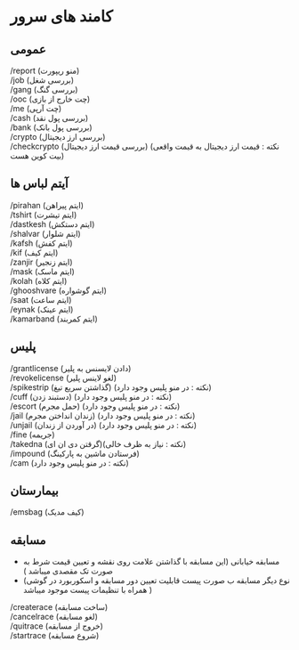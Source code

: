 # کامند های سرور
## عمومی
<div class= "code-block">
<span class="orange">/report</span><span class="blue"> (منو ریپورت)</span><br>
<span class="orange">/job</span><span class="blue"> (بررسی شغل)</span><br>
<span class="orange">/gang</span><span class="blue"> (بررسی گنگ)</span><br>
<span class="orange">/ooc</span><span class="blue"> (چت خارج از بازی)</span><br>
<span class="orange">/me</span><span class="blue"> (چت آرپی)</span><br>
<span class="orange">/cash</span><span class="blue"> (بررسی پول نقد)</span><br>
<span class="orange">/bank</span><span class="blue"> (بررسی پول بانک)</span><br>
<span class="orange">/crypto</span><span class="blue"> (بررسی ارز دیجیتال)</span><br>
<span class="orange">/checkcrypto</span><span class="blue"> (بررسی قیمت ارز دیجیتال) (نکته : قیمت ارز دیجیتال به قیمت واقعی بیت کوین هست)</span><br>
</div>

## آیتم لباس ها

<div class= "code-block">
  <span class="orange">/pirahan</span><span class="blue"> (ایتم پیراهن)</span><br>
  <span class="orange">/tshirt</span><span class="blue"> (ایتم تیشرت)</span><br>
  <span class="orange">/dastkesh</span><span class="blue"> (ایتم دستکش)</span><br>
  <span class="orange">/shalvar</span><span class="blue"> (ایتم شلوار)</span><br>
  <span class="orange">/kafsh</span><span class="blue"> (ایتم کفش)</span><br>
  <span class="orange">/kif</span><span class="blue"> (ایتم کیف)</span><br>
  <span class="orange">/zanjir</span><span class="blue"> (ایتم زنجیر)</span><br>
  <span class="orange">/mask</span><span class="blue"> (ایتم ماسک)</span><br>
  <span class="orange">/kolah</span><span class="blue"> (ایتم کلاه)</span><br>
  <span class="orange">/ghooshvare</span><span class="blue"> (ایتم گوشواره)</span><br>
  <span class="orange">/saat</span><span class="blue"> (ایتم ساعت)</span><br>
  <span class="orange">/eynak</span><span class="blue"> (ایتم عینک)</span><br>
  <span class="orange">/kamarband</span><span class="blue"> (ایتم کمربند)</span><br>
</div>



## پلیس
<div class= "code-block">
  <span class="orange">/grantlicense</span><span class="blue"> (دادن لایسنس به پلیر)</span><br>
  <span class="orange">/revokelicense</span><span class="blue"> (لغو لاینس پلیر)</span><br>
  <span class="orange">/spikestrip</span><span class="blue"> (گذاشتن سریع تیغ) (نکته : در منو پلیس وجود دارد)</span><br>
  <span class="orange">/cuff</span><span class="blue"> (دستبند زدن) (نکته : در منو پلیس وجود دارد)</span><br>
  <span class="orange">/escort</span><span class="blue"> (حمل مجرم) (نکته : در منو پلیس وجود دارد)</span><br>
  <span class="orange">/jail</span><span class="blue"> (زندان انداختن مجرم) (نکته : در منو پلیس وجود دارد)</span><br>
  <span class="orange">/unjail</span><span class="blue"> (در آوردن از زندان) (نکته : در منو پلیس وجود دارد)</span><br>
  <span class="orange">/fine</span><span class="blue"> (جریمه)</span><br>
  <span class="orange">/takedna</span><span class="blue"> (گرقتن دی ان ای)(نکته : نیاز به ظرف خالی)</span><br>
  <span class="orange">/impound</span><span class="blue"> (فرستادن ماشین به پارکینگ)</span><br>
  <span class="orange">/cam</span><span class="blue"> (نکته : در منو پلیس وجود دارد)</span><br>
</div>


## بیمارستان
<div class= "code-block">
  <span class="orange">/emsbag</span><span class="blue"> (کیف مدیک)</span><br>
</div>

##  مسابقه
-  مسابقه خیابانی (این مسابقه با گذاشتن علامت روی نقشه و تعیین قیمت شرط به صورت تک مقصدی میباشد )
- (نوع دیگر مسابقه ب صورت پیست قابلیت تعیین دور مسابقه و اسکوربورد در گوشی همراه با تنظیمات پیست موجود میباشد )
<div class= "code-block">
  <span class="orange">/createrace</span><span class="blue"> (ساخت مسابقه)</span><br>
  <span class="orange">/cancelrace</span><span class="blue"> (لغو مسابقه)</span><br>
  <span class="orange">/quitrace</span><span class="blue"> (خروج  از مسابقه)</span><br>
  <span class="orange">/startrace</span><span class="blue"> (شروع مسابقه)</span><br>
</div>     


